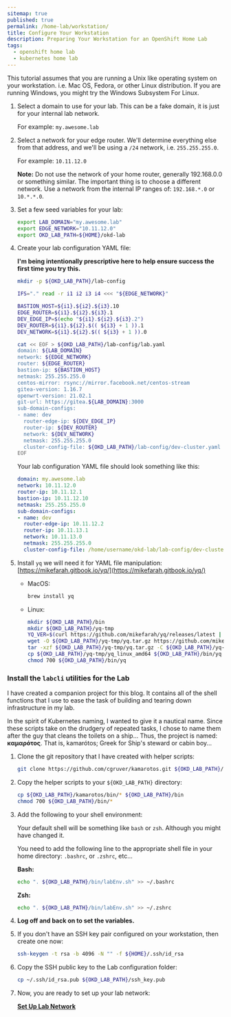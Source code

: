 ```yaml
---
sitemap: true
published: true
permalink: /home-lab/workstation/
title: Configure Your Workstation
description: Preparing Your Workstation for an OpenShift Home Lab
tags:
  - openshift home lab
  - kubernetes home lab
---
```

This tutorial assumes that you are running a Unix like operating system on your workstation.  i.e. Mac OS, Fedora, or other Linux distribution.  If you are running Windows, you might try the Windows Subsystem For Linux.

1. Select a domain to use for your lab.  This can be a fake domain, it is just for your internal lab network.

   For example: `my.awesome.lab`

1. Select a network for your edge router.  We'll determine everything else from that address, and we'll be using a `/24` network, i.e. `255.255.255.0`.

   For example: `10.11.12.0`

   __Note:__ Do not use the network of your home router, generally 192.168.0.0 or something similar.  The important thing is to choose a different network.  Use a network from the internal IP ranges of: `192.168.*.0` or `10.*.*.0`.

1. Set a few seed variables for your lab:

   ```bash
   export LAB_DOMAIN="my.awesome.lab"
   export EDGE_NETWORK="10.11.12.0"
   export OKD_LAB_PATH=${HOME}/okd-lab
   ```

1. Create your lab configuration YAML file:

   __I'm being intentionally prescriptive here to help ensure success the first time you try this.__

   ```bash
   mkdir -p ${OKD_LAB_PATH}/lab-config
   
   IFS="." read -r i1 i2 i3 i4 <<< "${EDGE_NETWORK}"

   BASTION_HOST=${i1}.${i2}.${i3}.10
   EDGE_ROUTER=${i1}.${i2}.${i3}.1
   DEV_EDGE_IP=$(echo "${i1}.${i2}.${i3}.2")
   DEV_ROUTER=${i1}.${i2}.$(( ${i3} + 1 )).1
   DEV_NETWORK=${i1}.${i2}.$(( ${i3} + 1 )).0

   cat << EOF > ${OKD_LAB_PATH}/lab-config/lab.yaml
   domain: ${LAB_DOMAIN}
   network: ${EDGE_NETWORK}
   router: ${EDGE_ROUTER}
   bastion-ip: ${BASTION_HOST}
   netmask: 255.255.255.0
   centos-mirror: rsync://mirror.facebook.net/centos-stream
   gitea-version: 1.16.7
   openwrt-version: 21.02.1
   git-url: https://gitea.${LAB_DOMAIN}:3000
   sub-domain-configs:
   - name: dev
     router-edge-ip: ${DEV_EDGE_IP}
     router-ip: ${DEV_ROUTER}
     network: ${DEV_NETWORK}
     netmask: 255.255.255.0
     cluster-config-file: ${OKD_LAB_PATH}/lab-config/dev-cluster.yaml
   EOF
   ```

   Your lab configuration YAML file should look something like this:

   ```yaml
   domain: my.awesome.lab
   network: 10.11.12.0
   router-ip: 10.11.12.1
   bastion-ip: 10.11.12.10
   netmask: 255.255.255.0
   sub-domain-configs:
   - name: dev
     router-edge-ip: 10.11.12.2
     router-ip: 10.11.13.1
     network: 10.11.13.0
     netmask: 255.255.255.0
     cluster-config-file: /home/username/okd-lab/lab-config/dev-cluster.yaml
   ```

1. Install `yq` we will need it for YAML file manipulation: [https://mikefarah.gitbook.io/yq/](https://mikefarah.gitbook.io/yq/)

   * MacOS:

     ```bash
     brew install yq
     ```

   * Linux:

     ```bash
     mkdir ${OKD_LAB_PATH}/bin
     mkdir ${OKD_LAB_PATH}/yq-tmp
     YQ_VER=$(curl https://github.com/mikefarah/yq/releases/latest | cut -d"/" -f8 | cut -d\" -f1)
     wget -O ${OKD_LAB_PATH}/yq-tmp/yq.tar.gz https://github.com/mikefarah/yq/releases/download/${YQ_VER}/yq_linux_amd64.tar.gz
     tar -xzf ${OKD_LAB_PATH}/yq-tmp/yq.tar.gz -C ${OKD_LAB_PATH}/yq-tmp
     cp ${OKD_LAB_PATH}/yq-tmp/yq_linux_amd64 ${OKD_LAB_PATH}/bin/yq
     chmod 700 ${OKD_LAB_PATH}/bin/yq
     ```

### Install the `labcli` utilities for the Lab

I have created a companion project for this blog.  It contains all of the shell functions that I use to ease the task of building and tearing down infrastructure in my lab.

In the spirit of Kubernetes naming, I wanted to give it a nautical name.  Since these scripts take on the drudgery of repeated tasks, I chose to name them after the guy that cleans the toilets on a ship...  Thus, the project is named: __καμαρότος__.  That is, kamarótos; Greek for Ship's steward or cabin boy...

1. Clone the git repository that I have created with helper scripts:

   ```bash
   git clone https://github.com/cgruver/kamarotos.git ${OKD_LAB_PATH}/kamarotos
   ```

1. Copy the helper scripts to your `${OKD_LAB_PATH}` directory:

   ```bash
   cp ${OKD_LAB_PATH}/kamarotos/bin/* ${OKD_LAB_PATH}/bin
   chmod 700 ${OKD_LAB_PATH}/bin/*
   ```

1. Add the following to your shell environment:

   Your default shell will be something like `bash` or `zsh`.  Although you might have changed it.

   You need to add the following line to the appropriate shell file in your home directory: `.bashrc`, or `.zshrc`, etc...

   __Bash:__

   ```bash
   echo ". ${OKD_LAB_PATH}/bin/labEnv.sh" >> ~/.bashrc
   ```

   __Zsh:__

   ```bash
   echo ". ${OKD_LAB_PATH}/bin/labEnv.sh" >> ~/.zshrc
   ```

1. __Log off and back on to set the variables.__

1. If you don't have an SSH key pair configured on your workstation, then create one now:

   ```bash
   ssh-keygen -t rsa -b 4096 -N "" -f ${HOME}/.ssh/id_rsa
   ```

1. Copy the SSH public key to the Lab configuration folder:

   ```bash
   cp ~/.ssh/id_rsa.pub ${OKD_LAB_PATH}/ssh_key.pub
   ```

1. Now, you are ready to set up your lab network:

   __[Set Up Lab Network](/home-lab/network-setup/)__
